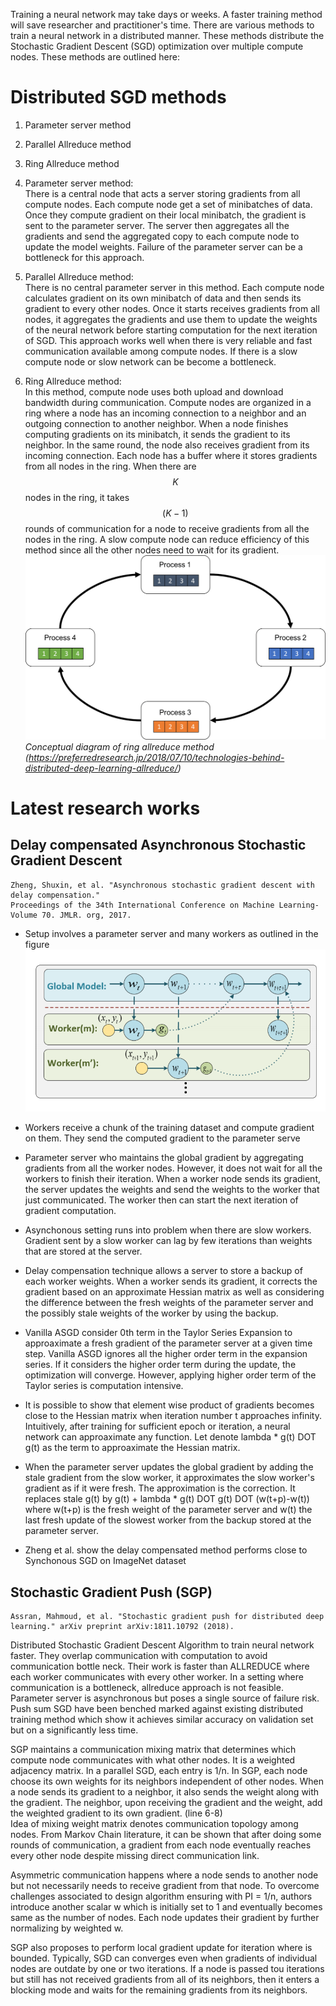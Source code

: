 <script type="text/javascript" async
  src="https://cdnjs.cloudflare.com/ajax/libs/mathjax/2.7.5/MathJax.js?config=TeX-MML-AM_CHTML">
</script>

Training a neural network may take days or weeks. A faster training method will save researcher and practitioner's time. 
There are various methods to train a neural network in a distributed manner. These methods distribute the Stochastic Gradient Descent (SGD) optimization over multiple compute nodes. These methods are outlined here:  

# Distributed SGD methods

1. Parameter server method  
2. Parallel Allreduce method   
3. Ring Allreduce method  

1. Parameter server method:  
There is a central node that acts a server storing gradients from all compute nodes. Each compute node get a set of minibatches of data. Once they compute gradient on their local minibatch, the gradient is sent to the parameter server. The server then aggregates all the gradients and send the aggregated copy to each compute node to update the model weights. Failure of the parameter server can be a bottleneck for this approach.

2. Parallel Allreduce method:  
There is no central parameter server in this method. Each compute node calculates gradient on its own minibatch of data and then sends its gradient to every other nodes. Once it starts receives gradients from all nodes, it aggregates the gradients and use them to update the weights of the neural network before starting computation for the next iteration of SGD. This approach works well when there is very reliable and fast communication available among compute nodes. If there is a slow compute node or slow network can be become a bottleneck.  

3. Ring Allreduce method:  
In this method, compute node uses both upload and download bandwidth during communication. Compute nodes are organized in a ring where a node has an incoming connection to a neighbor and an outgoing connection to another neighbor. When a node finishes computing gradients on its minibatch, it sends the gradient to its neighbor. In the same round, the node also receives gradient from its incoming connection. Each node has a buffer where it stores gradients from all nodes in the ring. When there are $$K$$ nodes in the ring, it takes $$(K-1)$$ rounds of communication for a node to receive gradients from all the nodes in the ring. A slow compute node can reduce efficiency of this method since all the other nodes need to wait for its gradient. 
![ring-allreduce](/images/ring-allreduce.png)
*Conceptual diagram of ring allreduce method (https://preferredresearch.jp/2018/07/10/technologies-behind-distributed-deep-learning-allreduce/)*

# Latest research works

## Delay compensated Asynchronous Stochastic Gradient Descent
```
Zheng, Shuxin, et al. "Asynchronous stochastic gradient descent with delay compensation." 
Proceedings of the 34th International Conference on Machine Learning-Volume 70. JMLR. org, 2017.
```

* Setup involves a parameter server and many workers as outlined in the figure
![image](/images/ps-worker.png)

* Workers receive a chunk of the training dataset and compute gradient on them. They send the computed gradient to the 
parameter serve
* Parameter server who maintains the global gradient by aggregating gradients from all the worker nodes. However, it does not
wait for all the workers to finish their iteration. When a worker node sends its gradient, the server updates the weights and send
the weights to the worker that just communicated. The worker then can start the next iteration of gradient computation.

* Asynchonous setting runs into problem when there are slow workers. Gradient sent by a slow worker can lag by few iterations than
weights that are stored at the server.
* Delay compensation technique allows a server to store a backup of each worker weights. When a worker sends its gradient, it
corrects the gradient based on an approximate Hessian matrix as well as considering the difference between the fresh weights 
of the parameter server and the possibly stale weights of the worker by using the backup. 

* Vanilla ASGD consider 0th term in the Taylor Series Expansion to approaximate a fresh gradient of the parameter server at a given time step. Vanilla ASGD ignores all the higher order term in the expansion series. If it considers the higher order term during the update, the optimization will converge. However, applying higher order term of the Taylor series is computation intensive.

* It is possible to show that element wise product of gradients becomes close to the Hessian matrix when iteration number t approaches infinity. Intuitively, after training for sufficient epoch or iteration, a neural network can approaximate any function. Let denote lambda * g(t) DOT g(t) as the term to approaximate the Hessian matrix. 

* When the parameter server updates the global gradient by adding the stale gradient from the slow worker, it approximates the slow worker's gradient as if it were fresh. The approximation is the correction. It replaces stale g(t) by g(t) + lambda * g(t) DOT g(t) DOT (w(t+p)-w(t)) where w(t+p) is the fresh weight of the parameter server and w(t) the last fresh update of the slowest worker from the backup stored at the parameter server.

* Zheng et al. show the delay compensated method performs close to Synchonous SGD on ImageNet dataset

## Stochastic Gradient Push (SGP)

```
Assran, Mahmoud, et al. "Stochastic gradient push for distributed deep learning." arXiv preprint arXiv:1811.10792 (2018).
```

Distributed Stochastic Gradient Descent Algorithm to train neural network faster. They overlap communication with 
computation to avoid communication bottle neck. Their work is faster than ALLREDUCE where each worker communicates with
every other worker. In a setting where communication is a bottleneck, allreduce approach is not feasible. Parameter server
is asynchronous but poses a single source of failure risk. Push sum SGD have been benched marked against existing distributed
training method which show it achieves similar accuracy on validation set but on a significantly less time.  

SGP maintains a communication mixing matrix that determines which compute node communicates with what other nodes. It is a weighted adjacency matrix. In a parallel SGD, each entry is 1/n. In SGP, each node choose its own weights for its neighbors independent of other nodes. When a node sends its gradient to a neighbor, it also sends the weight along with the gradient. The neighbor, upon receiving the gradient and the weight, add the weighted gradient to its own gradient. (line 6-8)  
Idea of mixing weight matrix denotes communication topology among nodes. From Markov Chain literature, it can be shown that after doing some rounds of communication, a gradient from each node eventually reaches every other node despite missing direct communication link. 

Asymmetric communication happens where a node sends to another node but not necessarily needs to receive gradient from that node. To overcome challenges associated to design algorithm ensuring with PI = 1/n, authors introduce another scalar w which is initially set to 1 and eventually becomes same as the number of nodes. Each node updates their gradient by further normalizing by weighted w.  

SGP also proposes to perform local gradient update for <tou> iteration where <tou> is bounded. Typically, SGD can converges even when gradients of individual nodes are outdate by one or two iterations.
If a node is passed tou iterations but still has not received gradients from all of its neighbors, then it enters a blocking mode and waits for the remaining gradients from its neighbors.



